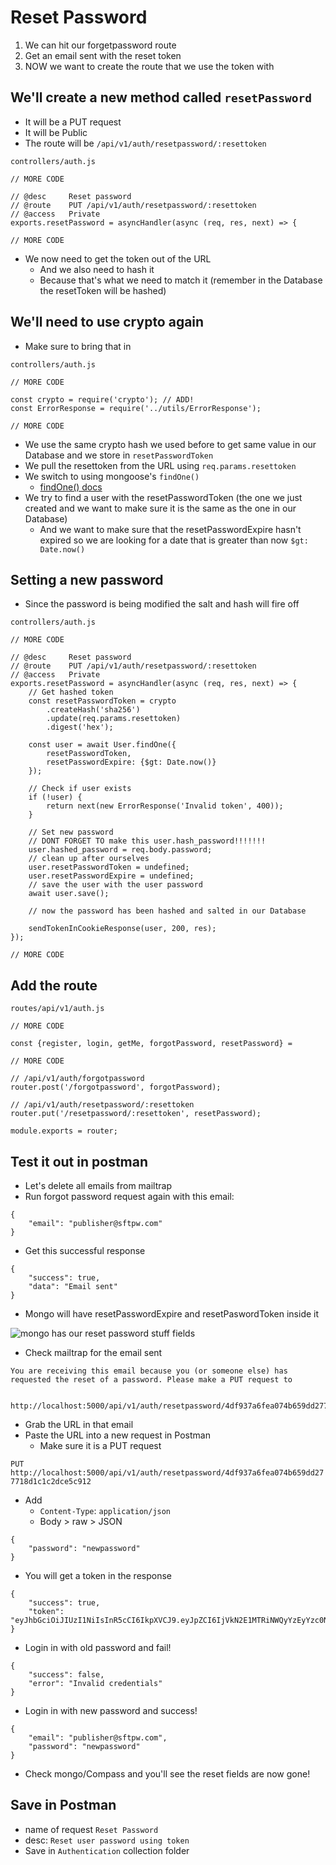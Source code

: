 # Reset Password
1. We can hit our forgetpassword route
2. Get an email sent with the reset token
3. NOW we want to create the route that we use the token with

## We'll create a new method called `resetPassword`
* It will be a PUT request
* It will be Public
* The route will be `/api/v1/auth/resetpassword/:resettoken`

`controllers/auth.js`

```
// MORE CODE

// @desc     Reset password
// @route    PUT /api/v1/auth/resetpassword/:resettoken
// @access   Private
exports.resetPassword = asyncHandler(async (req, res, next) => {

// MORE CODE
```

* We now need to get the token out of the URL
    - And we also need to hash it
    - Because that's what we need to match it (remember in the Database the resetToken will be hashed)

## We'll need to use crypto again
* Make sure to bring that in

`controllers/auth.js`

```
// MORE CODE

const crypto = require('crypto'); // ADD!
const ErrorResponse = require('../utils/ErrorResponse');

// MORE CODE
```

* We use the same crypto hash we used before to get same value in our Database and we store in `resetPasswordToken`
* We pull the resettoken from the URL using `req.params.resettoken`
* We switch to using mongoose's `findOne()`
    - [findOne() docs](https://mongoosejs.com/docs/api.html#model_Model.findOne)
* We try to find a user with the resetPasswordToken (the one we just created and we want to make sure it is the same as the one in our Database)
    - And we want to make sure that the resetPasswordExpire hasn't expired so we are looking for a date that is greater than now `$gt: Date.now()`

## Setting a new password
* Since the password is being modified the salt and hash will fire off

`controllers/auth.js`

```
// MORE CODE

// @desc     Reset password
// @route    PUT /api/v1/auth/resetpassword/:resettoken
// @access   Private
exports.resetPassword = asyncHandler(async (req, res, next) => {
    // Get hashed token
    const resetPasswordToken = crypto
        .createHash('sha256')
        .update(req.params.resettoken)
        .digest('hex');

    const user = await User.findOne({
        resetPasswordToken,
        resetPasswordExpire: {$gt: Date.now()}
    });

    // Check if user exists
    if (!user) {
        return next(new ErrorResponse('Invalid token', 400));
    }

    // Set new password
    // DONT FORGET TO make this user.hash_password!!!!!!!
    user.hashed_password = req.body.password;
    // clean up after ourselves
    user.resetPasswordToken = undefined;
    user.resetPasswordExpire = undefined;
    // save the user with the user password 
    await user.save();

    // now the password has been hashed and salted in our Database

    sendTokenInCookieResponse(user, 200, res);
});

// MORE CODE
```

## Add the route
`routes/api/v1/auth.js`

```
// MORE CODE

const {register, login, getMe, forgotPassword, resetPassword} = 

// MORE CODE

// /api/v1/auth/forgotpassword
router.post('/forgotpassword', forgotPassword);

// /api/v1/auth/resetpassword/:resettoken
router.put('/resetpassword/:resettoken', resetPassword);

module.exports = router;
```

## Test it out in postman
* Let's delete all emails from mailtrap
* Run forgot password request again with this email:

```
{
    "email": "publisher@sftpw.com"
}
```

* Get this successful response

```
{
    "success": true,
    "data": "Email sent"
}
```

* Mongo will have resetPasswordExpire and resetPaswordToken inside it

![mongo has our reset password stuff fields](https://i.imgur.com/HW68cmv.png)

* Check mailtrap for the email sent

```
You are receiving this email because you (or someone else) has requested the reset of a password. Please make a PUT request to 

 http://localhost:5000/api/v1/auth/resetpassword/4df937a6fea074b659dd277718d1c1c2dce5c912
```

* Grab the URL in that email
* Paste the URL into a new request in Postman
    - Make sure it is a PUT request

`PUT http://localhost:5000/api/v1/auth/resetpassword/4df937a6fea074b659dd277718d1c1c2dce5c912`

* Add
    - `Content-Type`: `application/json`
    - Body > raw > JSON

```
{
    "password": "newpassword"
}
```

* You will get a token in the response

```
{
    "success": true,
    "token": "eyJhbGciOiJIUzI1NiIsInR5cCI6IkpXVCJ9.eyJpZCI6IjVkN2E1MTRiNWQyYzEyYzc0NDliZTA0MyIsImlhdCI6MTYwMDc0OTY1NCwiZXhwIjoxNjAzMzQxNjU0fQ.AL2GntEPqGE2KVIR20tRQ2_Z78WiTiNvpNipPdlXULY"
}
```

* Login in with old password and fail!

```
{
    "success": false,
    "error": "Invalid credentials"
}
```

* Login in with new password and success!

```
{
    "email": "publisher@sftpw.com",
    "password": "newpassword"
}
```

* Check mongo/Compass and you'll see the reset fields are now gone!

## Save in Postman
* name of request `Reset Password`
* desc: `Reset user password using token`
* Save in `Authentication` collection folder
